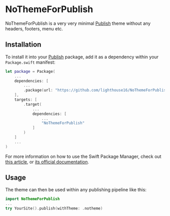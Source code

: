 
# NoThemeForPublish

NoThemeForPublish is a very very minimal [Publish](https://github.com/johnsundell/publish) theme without any headers, footers, menu etc.

## Installation

To install it into your [Publish](https://github.com/johnsundell/publish) package, add it as a dependency within your `Package.swift` manifest:

```swift
let package = Package(
    ...
    dependencies: [
        ...
        .package(url: "https://github.com/lighthouse16/NoThemeForPublish.git", from: "0.1.6")
    ],
    targets: [
        .target(
            ...
            dependencies: [
                ...
                "NoThemeForPublish"
            ]
        )
    ]
    ...
)
```

For more information on how to use the Swift Package Manager, check out [this article](https://www.swiftbysundell.com/articles/managing-dependencies-using-the-swift-package-manager), or [its official documentation](https://github.com/apple/swift-package-manager/tree/master/Documentation).

## Usage

The theme can then be used within any publishing pipeline like this:

```swift
import NoThemeForPublish
...
try YourSite().publish(withTheme: .notheme)
```
